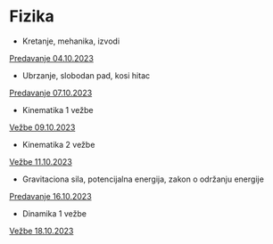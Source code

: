 # Fizika

- Kretanje, mehanika, izvodi

[Predavanje 04.10.2023](https://drive.google.com/file/d/1Krhp3NNPVqy4RBLDPmFBbwROl_ER3rLZ/view?usp=sharing)

- Ubrzanje, slobodan pad, kosi hitac

[Predavanje 07.10.2023](https://drive.google.com/file/d/1fi3wFY5XaapbeP0gXO6GEzQs0fRrjU-K/view?usp=sharing)

- Kinematika 1 vežbe

[Vežbe 09.10.2023](https://drive.google.com/file/d/17qqyGB092E9qRe2tU6y8UDNEAw3MlGeX/view?usp=sharing)

- Kinematika 2 vežbe

[Vežbe 11.10.2023](https://drive.google.com/file/d/19lj-nXJyhGW0Iv9BlhugMa3Iy0MVWD3t/view?usp=sharing)

- Gravitaciona sila, potencijalna energija, zakon o održanju energije

[Predavanje 16.10.2023](https://drive.google.com/file/d/1etaKeczTvdhdk3HbJieQDPswlomdvUwF/view?usp=sharing)

- Dinamika 1 vežbe

[Vežbe 18.10.2023](https://drive.google.com/file/d/1KP1DDSzj8qG11iV10Hq5KoNc0_imeHDn/view?usp=sharing)


